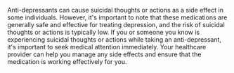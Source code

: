 Anti-depressants can cause suicidal thoughts or actions as a side effect in some individuals. However, it's important to note that these medications are generally safe and effective for treating depression, and the risk of suicidal thoughts or actions is typically low. If you or someone you know is experiencing suicidal thoughts or actions while taking an anti-depressant, it's important to seek medical attention immediately. Your healthcare provider can help you manage any side effects and ensure that the medication is working effectively for you.